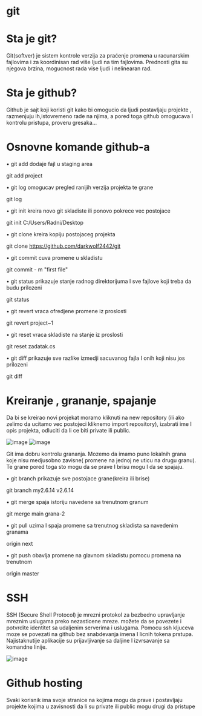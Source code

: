 # git

# Sta je git?

Git(softver) je sistem kontrole verzija za praćenje promena u racunarskim fajlovima i za koordinisan rad više ljudi na tim fajlovima. Prednosti gita su njegova brzina, mogucnost rada vise ljudi i nelinearan rad.

# Sta je github?

Github je sajt koji koristi git kako bi omogucio da ljudi postavljaju projekte , razmenjuju ih,istovremeno rade na njima, a pored toga github omogucava I kontrolu pristupa, proveru gresaka…

# Osnovne komande github-a

•	git add dodaje fajl u staging area 

git add project

•	git log omogucav pregled ranijih verzija projekta te grane

git log

•	git init kreira novo git skladiste ili ponovo pokrece vec postojace

git init C:/Users/Radni/Desktop

•	git clone kreira kopiju postojaceg projekta

git clone https://github.com/darkwolf2442/git

•	git commit cuva promene u skladistu

git commit - m "first file"

•	git status prikazuje stanje radnog direktorijuma I sve fajlove koji treba da budu prilozeni

git status

•	git revert vraca ofredjene promene iz proslosti

git revert project~1

•	git reset vraca skladiste na stanje iz proslosti

git reset zadatak.cs

•	git diff prikazuje sve razlike izmedji sacuvanog fajla I onih koji nisu jos prilozeni

git diff

# Kreiranje , grananje, spajanje

Da bi se kreirao novi projekat moramo kliknuti na new repository (ili ako zelimo da ucitamo vec postojeci kliknemo import repository), izabrati ime I opis projekta, odluciti da li ce biti private ili public. 

![image](https://user-images.githubusercontent.com/119406841/204519925-f68aebc3-9a28-4dca-8d1f-d7fefe112b86.png) 
![image](https://user-images.githubusercontent.com/119406841/204520090-440c4b7e-ee00-479c-9a8d-d44de4e0ee2a.png)

Git ima dobru kontrolu grananja. Mozemo da imamo puno lokalnih grana koje nisu medjusobno zavisne( promene na jednoj ne uticu na drugu granu). Te grane pored toga sto mogu da se prave I brisu mogu I da se spajaju. 

•	git branch prikazuje sve postojace grane(kreira ili brise)

git branch my2.6.14 v2.6.14

•	git merge spaja istoriju navedene sa trenutnom granum

git merge main grana-2

•	git pull uzima I spaja promene sa trenutnog skladista sa navedenim granama

origin next

•	git push obavlja promene na glavnom skladistu pomocu promena na trenutnom

origin master
# SSH

SSH (Secure Shell Protocol) je mrezni protokol za bezbedno upravljanje mreznim uslugama preko nezasticene mreze. možete da se povezete i potvrdite identitet sa udaljenim serverima i uslugama. Pomocu ssh kljuceva moze se povezati na github bez snabdevanja imena I licnih tokena prstupa. Najistaknutije aplikacije su prijavljivanje sa daljine I izvrsavanje sa komandne linije.

![image](https://user-images.githubusercontent.com/119406841/204524730-d54014d8-fd36-43e1-a3a5-da1d14233449.png)

# Github hosting

Svaki korisnik ima svoje stranice na kojima mogu da prave i postavljaju projekte kojima u zavisnosti da li su private ili public mogu drugi da pristupe




